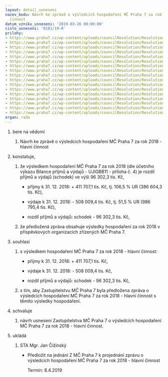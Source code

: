 ```yaml
---
layout: detail_usneseni
nazev_bodu: Návrh ke zprávě o výsledcích hospodaření MČ Praha 7 za rok 2018 - hlavní
  činnost
datum_vzniku_usneseni: '2019-03-26 00:00:00'
cislo_usneseni: '0181/19-R'
prilohy:
- https://www.praha7.cz/wp-content/uploads/councilResolution/Resolutions/30721/export/f1DuvodovazpravaovysledcichhospodareniMC4Q2018~440230.docx
- https://www.praha7.cz/wp-content/uploads/councilResolution/Resolutions/30721/export/f2DotacezHMP4Q2018~440229.xlsx
- https://www.praha7.cz/wp-content/uploads/councilResolution/Resolutions/30721/export/f3Komentarkpril14Q2018~440228.docx
- https://www.praha7.cz/wp-content/uploads/councilResolution/Resolutions/30721/export/f4BilanceUJIGBB114Q2018~440227.pdf
- https://www.praha7.cz/wp-content/uploads/councilResolution/Resolutions/30721/export/f5Ctvrtletnirozborprijmuavydaju4Q2018~440226.pdf
- https://www.praha7.cz/wp-content/uploads/councilResolution/Resolutions/30721/export/f6NIVdleORJ4Q2017a2018~440225.xlsx
- https://www.praha7.cz/wp-content/uploads/councilResolution/Resolutions/30721/export/f61NIVdlepolozek4Q2017a2018~440224.xlsx
- https://www.praha7.cz/wp-content/uploads/councilResolution/Resolutions/30721/export/f7Prehledcerpaniinvestic4Q2018~440223.xlsx
- https://www.praha7.cz/wp-content/uploads/councilResolution/Resolutions/30721/export/f8Komentarkinvakcich4Q2018~440222.docx
- https://www.praha7.cz/wp-content/uploads/councilResolution/Resolutions/30721/export/f9VHPO4Q2018~440221.docx
- https://www.praha7.cz/wp-content/uploads/councilResolution/Resolutions/30721/export/f10RozborPCP74Q2018~440220.pdf
- https://www.praha7.cz/wp-content/uploads/councilResolution/Resolutions/30721/export/f11RozborPoliklinika4Q2018~440219.pdf
- https://www.praha7.cz/wp-content/uploads/councilResolution/Resolutions/30721/export/f12RozboryhospodareniPOMSaZS4Q2018~440218.pdf
- https://www.praha7.cz/wp-content/uploads/councilResolution/Resolutions/30721/export/f13DotacnivztahyPOMSaZS4Q2018~440217.doc
- https://www.praha7.cz/wp-content/uploads/councilResolution/Resolutions/30721/export/f14prehleddotacipol41374Q2018~440216.pdf
- https://www.praha7.cz/wp-content/uploads/councilResolution/Resolutions/30721/export/f15_navrhusnZMC~440215.pdf
- https://www.praha7.cz/wp-content/uploads/councilResolution/Resolutions/30721/export/export~440926.pdf
organ: rada
---
```

<ol id="urzList" class="urzList_view"><li id="" class="urzClass1"><span name="1">bere na vědomí</span><ol class="urzOlClass" id=""><li style="text-align: left;" id="" class="urzClass2"><span><p>Návrh ke zprávě o výsledcích hospodaření MČ Praha 7 za rok 2018 - hlavní činnost</p></span></li></ol></li><li id="" class="urzClass1"><span name="50">konstatuje,</span><ol class="urzOlClass"><li style="text-align: left;" id="" class="urzClass2"><span><p>že výsledkem hospodaření MČ Praha 7 za rok 2018 (dle účetního výkazu Bilance příjmů a výdajů - UJIGBB11 - příloha č. 4) je rozdíl příjmů a výdajů (schodek) ve výši 96 302,3 tis. Kč,</p></span><ul class="urzUlClass"><li style="text-align: left;" id="" class="urzClass3"><span><p>příjmy k 31. 12. 2018: + 411 707,1 tis. Kč, tj. 106,5 % UR (386 604,3 tis. Kč),</p></span></li><li style="text-align: left;" id="" class="urzClass3"><span><p>výdaje k 31. 12. 2018: - 508 009,4 tis. Kč, tj. 51,5 % UR (986 795,4 tis. Kč),</p></span></li><li style="text-align: left;" id="" class="urzClass3"><span><p>rozdíl příjmů a výdajů: schodek - 96 302,3 tis. Kč,</p></span></li></ul></li><li style="text-align: left;" id="" class="urzClass2"><span><p>že předložená zpráva obsahuje výsledky hospodaření za rok 2018 v příspěvkových organizacích zřízených MČ Praha 7.</p></span></li></ol></li><li id="" class="urzClass1"><span name="26">souhlasí</span><ol class="urzOlClass" id=""><li style="text-align: left;" id="" class="urzClass2"><span><p>s výsledkem hospodaření MČ Praha 7 za rok 2018 - hlavní činnost:</p></span><ul class="urzUlClass"><li style="text-align: left;" id="" class="urzClass3"><span><p>příjmy k 31. 12. 2018: + 411 707,1 tis. Kč,</p></span></li><li style="text-align: left;" id="" class="urzClass3"><span><p>výdaje k 31. 12. 2018: - 508 009,4 tis. Kč,</p></span></li><li style="text-align: left;" id="" class="urzClass3"><span><p>rozdíl příjmů a výdajů: schodek - 96 302,3 tis. Kč,</p></span></li></ul></li><li style="text-align: left;" id="" class="urzClass2"><span><p>s tím, aby Zastupitelstvu MČ Praha 7 byla předložena zpráva o výsledcích hospodaření MČ Praha 7 za rok 2018 - hlavní činnost s těmito výsledky hospodaření.</p></span></li></ol></li><li class="urzClass1" id=""><span name="24">schvaluje</span><ol class="urzOlClass decimal "><li class="urzClass2" id="" style="text-align: left;"><span><p>návrh usnesení Zastupitelstva MČ Praha 7 o výsledcích hospodaření MČ Praha 7 za rok 2018 - hlavní činnost.</p></span></li></ol></li><li class="urzClass1" id="urzUkoly"><span name="1">ukládá</span><ol class="urzOlClass"><li class="urzClass2"><span><p>STA Mgr. Jan Čižinský</p></span><ul class="urzUlClass"><li class="urzClass3"><span><p>Předložit na jednání Z MČ Praha 7 k projednání zprávu o výsledcích hospodaření MČ Praha 7 za rok 2018 - hlavní činnost</p></span><span class="urzUkolTermin">  Termín:&nbsp;8.4.2019</span></li></ul></li></ol></li></ol>